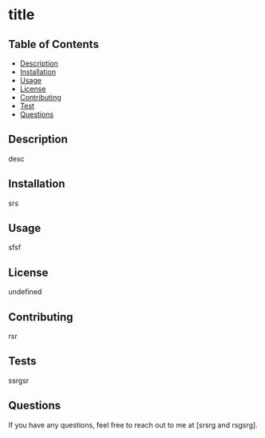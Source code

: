 # title
  
  ## Table of Contents
  
  - [Description](#description)
  - [Installation](#installation)
  - [Usage](#usage)
  - [License](#license)
  - [Contributing](#contributing)
  - [Test](#test)
  - [Questions](#questions)
  
  
  ## Description
  desc
  
  ## Installation
  srs
  
  ## Usage
  sfsf
  
  ## License
  undefined
  
  ## Contributing
  rsr
  
  ## Tests
  ssrgsr
  
  ## Questions
  
  If you have any questions, feel free to reach out to me at [srsrg and rsgsrg].